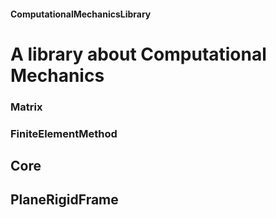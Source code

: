#### ComputationalMechanicsLibrary
A library about Computational Mechanics
==========================================


### Matrix

### FiniteElementMethod
## Core
## PlaneRigidFrame
